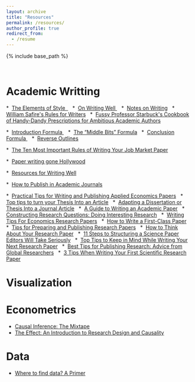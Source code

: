 ```yaml
---
layout: archive
title: "Resources"
permalink: /resources/
author_profile: true
redirect_from:
  - /resume
---
```


{% include base_path %}

<br>

Academic Writting
======
 *  [The Elements of Style  ](http://www.jlakes.org/ch/web/The-elements-of-style.pdf )
 
 *  [On Writing Well ](https://www.amazon.com/Writing-Well-Classic-Guide-Nonfiction/dp/0060891548)
 
 *  [Notes on Writing](https://richard-langlois.uconn.edu/home/notes-on-writing/about-these-notes/ )
 
 *  [William Safire's Rules for Writers](http://pages.stern.nyu.edu/~wstarbuc/Writing/Safire.htm)
 
 *  [Fussy Professor Starbuck's Cookbook of Handy-Dandy Prescriptions for Ambitious Academic Authors](http://people.stern.nyu.edu/wstarbuc/Writing/Fussy.htm)
 
 *  [Introduction Formula ](https://blogs.ubc.ca/khead/research/research-advice/formula )
 
 *  [The “Middle Bits” Formula](https://marcfbellemare.com/wordpress/12797)
 
 *  [Conclusion Formula ](https://marcfbellemare.com/wordpress/12060)
 
 *  [Reverse Outlines](https://writing.wisc.edu/handbook/process/reverseoutlines/)
 
 *  [The Ten Most Important Rules of Writing Your Job Market Paper](http://home.bi.no/charlotte.ostergaard/students/tenruleswriting.pdf)

 *  [Paper writing gone Hollywood](https://www.science.org/doi/10.1126/science.355.6320.102)

 *  [Resources for Writing Well](https://static1.squarespace.com/static/57d5edcf197aea51693538dc/t/5f975fd031e9ee561a6dbd19/1603755986109/writing_0.pdf/)

 *  [How to Publish in Academic Journals](https://marcfbellemare.com/wordpress/wp-content/uploads/2017/06/BellemareAAEAEarlyCareerWorkshop.pdf)

 *  [Practical Tips for Writing and Publishing Applied Economics Papers](https://static1.squarespace.com/static/55e8ab64e4b0b55649c4ab64/t/59d73b99f43b5586a0484a22/1507277732282/beatty_shimshack_applied_econ_papers.pdf)
 
 *  [Top tips to turn your Thesis Into an Article](https://www.elsevier.com/connect/authors-update/eight-top-tips-to-help-you-turn-your-phd-thesis-into-an-article)
 
 *  [Adapting a Dissertation or Thesis Into a Journal Article](https://apastyle.apa.org/style-grammar-guidelines/research-publication/dissertation-thesis)
 
 *  [A Guide to Writing an Academic Paper](https://www.washingtonpost.com/blogs/answer-sheet/post/a-guide-to-writing-an-academic-paper/2012/01/18/gIQAjGCTCQ_blog.html)
 
 *  [Constructing Research Questions: Doing Interesting Research](https://methods.sagepub.com/book/constructing-research-questions)
 
 *  [Writing Tips For Economics Research Papers](https://www.people.fas.harvard.edu/~pnikolov/resources/writingtips.pdf)
 
 *  [How to Write a First-Class Paper](https://www.nature.com/articles/d41586-018-02404-4)
 
 *  [Tips for Preparing and Publishing Research Papers](https://www.karlwhelan.com/Teaching/isne_talk_sep07.pdf)
 
 *  [How to Think About Your Research Paper](https://kieranhealy.org/files/teaching/methods2.pdf)
 
 *  [11 Steps to Structuring a Science Paper Editors Will Take Seriously](https://www.elsevier.com/connect/11-steps-to-structuring-a-science-paper-editors-will-take-seriously)
 
 *  [Top Tips to Keep in Mind While Writing Your Next Research Paper](https://www.editage.com/all-about-publication/research/Top-tips-to-keep-in-mind-while-writing-your-next-research-paper.html)
 
 *  [Best Tips for Publishing Research: Advice from Global Researchers](https://www.aje.com/arc/tips-for-publishing-research/ )
 
 *  [3 Tips When Writing Your First Scientific Research Paper](https://www.enago.com/academy/writing-first-scientific-research-paper/)


Visualization
====== 

Econometrics
======
 *  [Causal Inference: The Mixtape](https://mixtape.scunning.com/)
 *  [The Effect: An Introduction to Research Design and Causality](https://theeffectbook.net)


Data
======

 *  [Where to find data? A Primer](https://dsebastiantello.files.wordpress.com/2018/08/where-to-find-data-a-primer.pdf)








 
